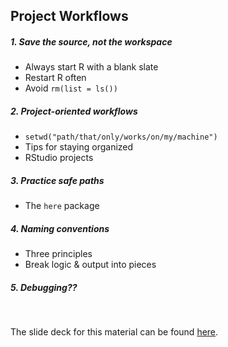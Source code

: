 ## Project Workflows

##### 1. Save the source, not the workspace

- Always start R with a blank slate  
- Restart R often  
- Avoid `rm(list = ls())`

##### 2. Project-oriented workflows

- `setwd("path/that/only/works/on/my/machine")`  
- Tips for staying organized  
- RStudio projects

##### 3. Practice safe paths

- The `here` package  

##### 4. Naming conventions

- Three principles  
- Break logic & output into pieces  

##### 5. Debugging??

<br/>

The slide deck for this material can be found [here](00-workflow.html).

